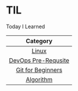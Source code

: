 # TIL
Today I Learned

|Category |
|:------------:|
|[Linux](./linux/README.md)|
|[DevOps Pre-Requsite](./pre-devops/README.md)|
|[Git for Beginners](./git-for-beginners/README.md)|
|[Algorithm](./algorithm/README.md)|
